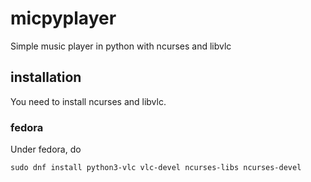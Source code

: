 # micpyplayer
Simple music player in python with ncurses and libvlc

## installation 

You need to install ncurses and libvlc. 

### fedora 

Under fedora, do

    sudo dnf install python3-vlc vlc-devel ncurses-libs ncurses-devel


